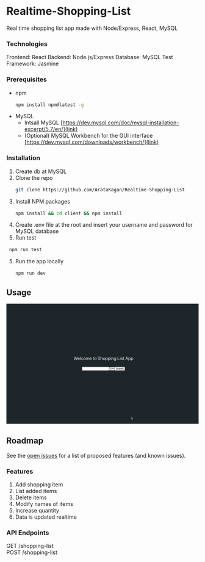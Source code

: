 # Realtime-Shopping-List
Real time shopping list app made with Node/Express, React, MySQL 

### Technologies
Frontend: React
Backend: Node.js/Express 
Database: MySQL
Test Framework: Jasmine 

### Prerequisites

* npm
  ```sh
  npm install npm@latest -g
  ```
* MySQL
  - Intsall MySQL [https://dev.mysql.com/doc/mysql-installation-excerpt/5.7/en/](link)
  - (Optional) MySQL Workbench for the GUI interface [https://dev.mysql.com/downloads/workbench/](link)
 
### Installation

1. Create db at MySQL 
2. Clone the repo
   ```sh
   git clone https://github.com/ArataKagan/Realtime-Shopping-List
   ```
3. Install NPM packages 
   ```sh
   npm install && cd client && npm install 
   ```
4. Create .env file at the root and insert your username and password for MySQL database
5. Run test
  ```sh
   npm run test
   ```
5. Run the app locally 
   ```sh
   npm run dev
   ```

<!-- USAGE EXAMPLES -->
## Usage

![caption](https://github.com/ArataKagan/Realtime-Shopping-List/blob/master/shopping-list-app-recording.gif)


<!-- ROADMAP -->
## Roadmap

See the [open issues](https://github.com/othneildrew/Best-README-Template/issues) for a list of proposed features (and known issues).


### Features 
1. Add shopping item
2. List added items
3. Delete items 
4. Modify names of items
5. Increase quantity 
6. Data is updated realtime 

### API Endpoints

GET /shopping-list <br>
POST /shopping-list
